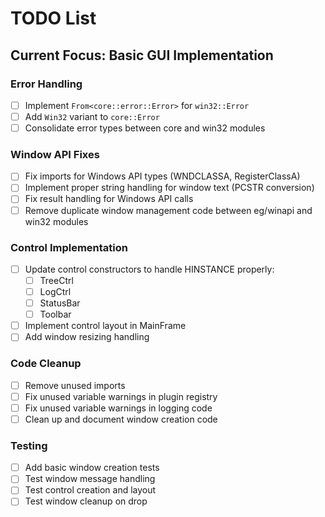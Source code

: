 # TODO List

## Current Focus: Basic GUI Implementation

### Error Handling
- [ ] Implement `From<core::error::Error>` for `win32::Error`
- [ ] Add `Win32` variant to `core::Error`
- [ ] Consolidate error types between core and win32 modules

### Window API Fixes
- [ ] Fix imports for Windows API types (WNDCLASSA, RegisterClassA)
- [ ] Implement proper string handling for window text (PCSTR conversion)
- [ ] Fix result handling for Windows API calls
- [ ] Remove duplicate window management code between eg/winapi and win32 modules

### Control Implementation
- [ ] Update control constructors to handle HINSTANCE properly:
  - [ ] TreeCtrl
  - [ ] LogCtrl
  - [ ] StatusBar
  - [ ] Toolbar
- [ ] Implement control layout in MainFrame
- [ ] Add window resizing handling

### Code Cleanup
- [ ] Remove unused imports
- [ ] Fix unused variable warnings in plugin registry
- [ ] Fix unused variable warnings in logging code
- [ ] Clean up and document window creation code

### Testing
- [ ] Add basic window creation tests
- [ ] Test window message handling
- [ ] Test control creation and layout
- [ ] Test window cleanup on drop

